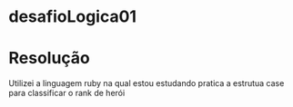 # desafioLogica01

# Resolução

  Utilizei a linguagem ruby na qual estou estudando
    pratica a estrutua case para classificar o rank de herói
